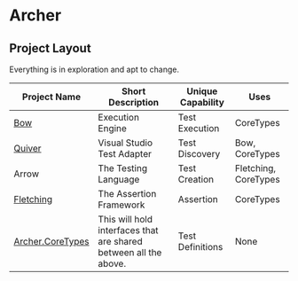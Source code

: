 # Archer

## Project Layout

Everything is in exploration and apt to change.

| Project Name | Short Description | Unique Capability | Uses |
| ------------ | ----------------- | ----------------- | ---- |
| [Bow](https://github.com/ArcherFSharpTesting/Archer.Bow) | Execution Engine | Test Execution | CoreTypes |
| [Quiver](https://github.com/ArcherFSharpTesting/Archer.Quiver) | Visual Studio Test Adapter | Test Discovery | Bow, CoreTypes |
| Arrow | The Testing Language | Test Creation | Fletching, CoreTypes |
| [Fletching](https://github.com/ArcherFSharpTesting/Archer.Fletching) | The Assertion Framework | Assertion | CoreTypes |
| [Archer.CoreTypes](https://github.com/ArcherFSharpTesting/Archer.CoreTypes) | This will hold interfaces that are shared between all the above. | Test Definitions | None |
